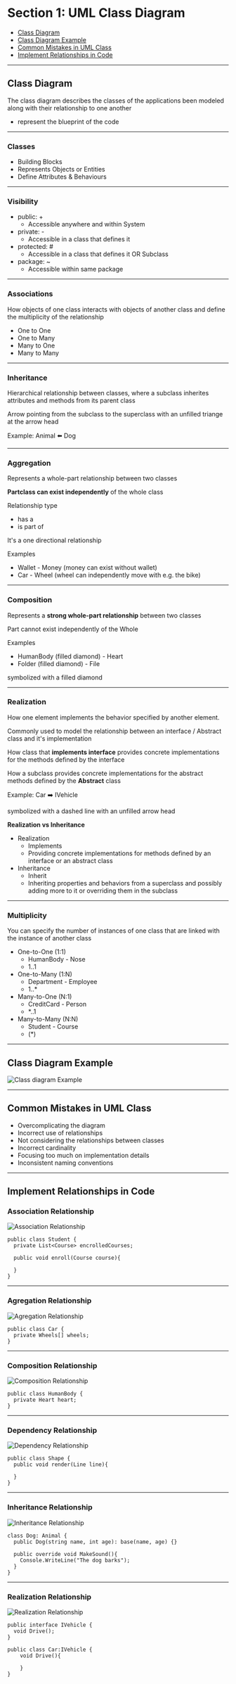 # Section 1: UML Class Diagram

- [Class Diagram](#class-diagram)
- [Class Diagram Example](#class-diagram-example)
- [Common Mistakes in UML Class](#common-mistakes-in-uml-class)
- [Implement Relationships in Code](#implement-relationships-in-code)

---

## Class Diagram

The class diagram describes the classes of the applications been modeled along with their relationship to one another
- represent the blueprint of the code

---

### Classes

- Building Blocks
- Represents Objects or Entities
- Define Attributes & Behaviours

---

### Visibility

- public: +
  - Accessible anywhere and within System
- private: -
  - Accessible in a class that defines it
- protected: #
  - Accessible in a class that defines it OR Subclass
- package: ~
  - Accessible within same package

---

### Associations

How objects of one class interacts with objects of another class and define the multiplicity of the relationship
- One to One
- One to Many
- Many to One
- Many to Many

---

### Inheritance

Hierarchical relationship between classes, where a subclass inherites attributes and methods from its parent class

Arrow pointing from the subclass to the superclass with an unfilled triange at the arrow head

Example: Animal ⬅️ Dog

---

### Aggregation

Represents a whole-part relationship between two classes

**Partclass can exist independently** of the whole class

Relationship type
- has a
- is part of

It's a one directional relationship

Examples
- Wallet - Money (money can exist without wallet)
- Car - Wheel (wheel can independently move with e.g. the bike)

---

### Composition

Represents a **strong whole-part relationship** between two classes

Part cannot exist independently of the Whole

Examples 
- HumanBody (filled diamond) - Heart
- Folder (filled diamond) - File

symbolized with a filled diamond

---

### Realization

How one element implements the behavior specified by another element.

Commonly used to model the relationship between an interface / Abstract class and it's implementation

How class that **implements interface** provides concrete implementations for the methods defined by the interface

How a subclass provides concrete implementations for the abstract methods defined by the **Abstract** class

Example: Car ➡️ IVehicle

symbolized with a dashed line with an unfilled arrow head


**Realization vs Inheritance**

- Realization
  - Implements
  - Providing concrete implementations for methods defined by an interface or an abstract class
- Inheritance
  - Inherit
  - Inheriting properties and behaviors from a superclass and possibly adding more to  it or overriding them in the subclass
  
---

### Multiplicity

You can specify the number of instances of one class that are linked with the instance of another class
- One-to-One (1:1)
  - HumanBody - Nose
  - 1..1
- One-to-Many (1:N)
  - Department - Employee
  - 1..*
- Many-to-One (N:1)
  - CreditCard - Person
  - *..1
- Many-to-Many (N:N)
  - Student - Course
  - (*)

---

## Class Diagram Example

![Class diagram Example](assets/01.png)

---

## Common Mistakes in UML Class

- Overcomplicating the diagram
- Incorrect use of relationships
- Not considering the relationships between classes
- Incorrect cardinality
- Focusing too much on implementation details
- Inconsistent naming conventions

---

## Implement Relationships in Code

### Association Relationship

![Association Relationship](assets/02.jpg)


```
public class Student {
  private List<Course> encrolledCourses;

  public void enroll(Course course){

  }
}
```

---

### Agregation Relationship

![Agregation Relationship](assets/03.jpg)

```
public class Car {
  private Wheels[] wheels;
}

```

---

### Composition Relationship

![Composition Relationship](assets/04.jpg)

```
public class HumanBody {
  private Heart heart;
}
```

---

### Dependency Relationship

![Dependency Relationship](assets/05.jpg)

```
public class Shape {
  public void render(Line line){

  }
}
```

---

### Inheritance Relationship

![Inheritance Relationship](assets/06.jpg)

```
class Dog: Animal {
  public Dog(string name, int age): base(name, age) {}

  public override void MakeSound(){
    Console.WriteLine("The dog barks");
  }
}
```

---

### Realization Relationship

![Realization Relationship](assets/07.jpg)

```
public interface IVehicle {
  void Drive();
}

public class Car:IVehicle {
    void Drive(){

    }
}
```




